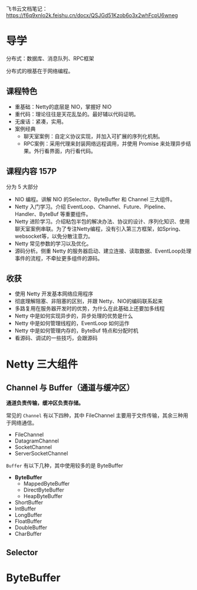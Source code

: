 

飞书云文档笔记：https://f6q9xnlo2k.feishu.cn/docx/QSJGd51Kzob6o3x2whFcpU6wneg





# 导学

分布式：数据库、消息队列、RPC框架

分布式的根基在于网络编程。



## 课程特色

- 重基础：Netty的底层是 NIO，掌握好 NIO
- 重代码：理论往往是天花乱坠的。最好辅以代码证明。
- 无废话：紧凑，实用。
- 案例经典
  - 聊天室案例：自定义协议实现，并加入可扩展的序列化机制。
  - RPC案例：采用代理来封装网络远程调用，并使用 Promise 来处理异步结果。外行看界面，内行看代码。



## 课程内容 157P

分为 5 大部分

- NIO 编程。讲解 NIO 的Selector、ByteBuffer 和 Channel 三大组件。
- Netty 入门学习。介绍 EventLoop、Channel、Future、Pipeline、Handler、ByteBuf 等重要组件。
- Netty 进阶学习。介绍粘包半包的解决办法、协议的设计、序列化知识、使用聊天室案例串联。为了专注Netty编程，没有引入第三方框架，如Spring、websocket等，以免分散注意力。
- Netty 常见参数的学习以及优化。
- 源码分析。侧重 Netty 的服务器启动、建立连接、读取数据、EventLoop处理事件的流程，不牵扯更多组件的源码。



## 收获

- 使用 Netty 开发基本网络应用程序
- 彻底理解阻塞、非阻塞的区别，并跟 Netty、NIO的编码联系起来
- 多路复用在服务器开发时的优势，为什么在此基础上还要加多线程
- Netty 中是如何实现异步的，异步处理的优势是什么
- Netty 中是如何管理线程的，EventLoop 如何运作
- Netty 中是如何管理内存的，ByteBuf 特点和分配时机
- 看源码、调试的一些技巧，会跟源码





# Netty 三大组件

## Channel 与 Buffer（通道与缓冲区）



**通道负责传输，缓冲区负责存储。**

常见的 `Channel` 有以下四种，其中 FileChannel 主要用于文件传输，其余三种用于网络通信。

- FileChannel
- DatagramChannel
- SocketChannel
- ServerSocketChannel

`Buffer` 有以下几种，其中使用较多的是 ByteBuffer

- **ByteBuffer**
  - MappedByteBuffer
  - DirectByteBuffer
  - HeapByteBuffer
- ShortBuffer
- IntBuffer
- LongBuffer
- FloatBuffer
- DoubleBuffer
- CharBuffer



## Selector









# ByteBuffer







